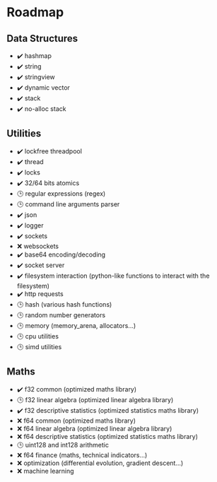 # Roadmap

## Data Structures
- :heavy_check_mark: hashmap
- :heavy_check_mark: string
- :heavy_check_mark: stringview
- :heavy_check_mark: dynamic vector
- :heavy_check_mark: stack
- :heavy_check_mark: no-alloc stack

## Utilities
- :heavy_check_mark: lockfree threadpool
- :heavy_check_mark: thread
- :heavy_check_mark: locks
- :heavy_check_mark: 32/64 bits atomics
- :clock3: regular expressions (regex)
- :clock3: command line arguments parser
- :heavy_check_mark: json
- :heavy_check_mark: logger
- :heavy_check_mark: sockets
- :x: websockets
- :heavy_check_mark: base64 encoding/decoding
- :heavy_check_mark: socket server
- :heavy_check_mark: filesystem interaction (python-like functions to interact with the filesystem)
- :heavy_check_mark: http requests
- :clock3: hash (various hash functions)
- :clock3: random number generators
- :clock3: memory (memory_arena, allocators...)
- :clock3: cpu utilities
- :clock3: simd utilities

## Maths
- :heavy_check_mark: f32 common (optimized maths library)
- :clock3: f32 linear algebra (optimized linear algebra library)
- :heavy_check_mark: f32 descriptive statistics (optimized statistics maths library)
- :x: f64 common (optimized maths library)
- :x: f64 linear algebra (optimized linear algebra library)
- :x: f64 descriptive statistics (optimized statistics maths library)
- :clock3: uint128 and int128 arithmetic
- :x: f64 finance (maths, technical indicators...)
- :x: optimization (differential evolution, gradient descent...)
- :x: machine learning
